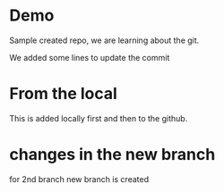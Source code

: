 # Demo

Sample created repo, we are learning about the git. 

We added some lines to update the commit


# From the local 
This is added locally first and then to the github. 
# changes in the new branch
for 2nd branch
new branch is created